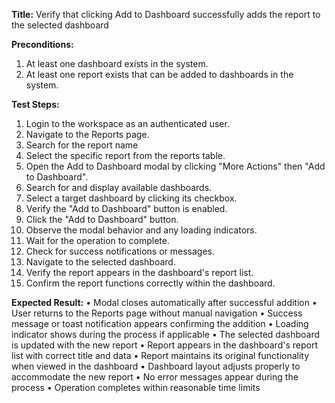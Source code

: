 **Title:** Verify that clicking Add to Dashboard successfully adds the report to the selected dashboard

**Preconditions:**
  1. At least one dashboard exists in the system.
  2. At least one report exists that can be added to dashboards in the system.

**Test Steps:**
1. Login to the workspace as an authenticated user.
2. Navigate to the Reports page.
3. Search for the report name
4. Select the specific report from the reports table.
5. Open the Add to Dashboard modal by clicking "More Actions" then "Add to Dashboard".
6. Search for and display available dashboards.
7. Select a target dashboard by clicking its checkbox.
8. Verify the "Add to Dashboard" button is enabled.
9. Click the "Add to Dashboard" button.
10. Observe the modal behavior and any loading indicators.
11. Wait for the operation to complete.
12. Check for success notifications or messages.
13. Navigate to the selected dashboard.
14. Verify the report appears in the dashboard's report list.
15. Confirm the report functions correctly within the dashboard.

**Expected Result:**
• Modal closes automatically after successful addition
• User returns to the Reports page without manual navigation
• Success message or toast notification appears confirming the addition
• Loading indicator shows during the process if applicable
• The selected dashboard is updated with the new report
• Report appears in the dashboard's report list with correct title and data
• Report maintains its original functionality when viewed in the dashboard
• Dashboard layout adjusts properly to accommodate the new report
• No error messages appear during the process
• Operation completes within reasonable time limits